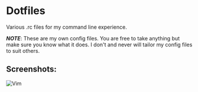 # Dotfiles
Various .rc files for my command line experience.

***NOTE***: These are my own config files. You are free to take anything but
make sure you know what it does. I don't and never will tailor my config files
to suit others.

## Screenshots:
![Vim](http://cl.ly/Yxf1/dotfiles.png "Vim tmux demo")
